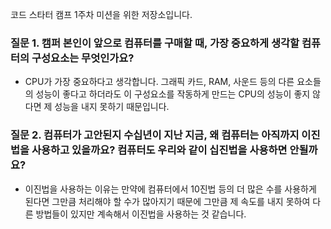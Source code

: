 코드 스타터 캠프 1주차 미션을 위한 저장소입니다.

### 질문 1. 캠퍼 본인이 앞으로 컴퓨터를 구매할 때, 가장 중요하게 생각할 컴퓨터의 구성요소는 무엇인가요?
- CPU가 가장 중요하다고 생각합니다. 그래픽 카드, RAM, 사운드 등의 다른 요소들의 성능이 좋다고 하더라도 이 구성요소를 작동하게 만드는 CPU의 성능이 좋지 않다면 제 성능을 내지 못하기 때문입니다.

### 질문 2. 컴퓨터가 고안된지 수십년이 지난 지금, 왜 컴퓨터는 아직까지 이진법을 사용하고 있을까요? 컴퓨터도 우리와 같이 십진법을 사용하면 안될까요?
- 이진법을 사용하는 이유는 만약에 컴퓨터에서 10진법 등의 더 많은 수를 사용하게 된다면 그만큼 처리해야 할 수가 많아지기 때문에 그만큼 제 속도를 내지 못하여 다른 방법들이 있지만 계속해서 이진법을 사용하는 것 같습니다.
